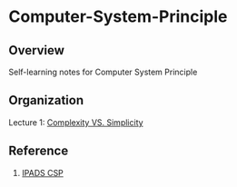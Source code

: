 # Computer-System-Principle

## Overview

Self-learning notes for Computer System Principle

## Organization

Lecture 1: [Complexity VS. Simplicity](lec1/lec1.md)

## Reference

1. [IPADS CSP](https://ipads.se.sjtu.edu.cn/courses/csp/)